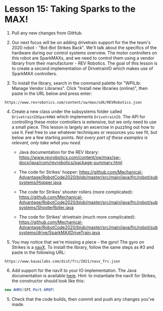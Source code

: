 # Lesson 15: Taking Sparks to the MAX!

1. Pull any new changes from GitHub.

2. Our next focus will be on adding drivetrain support for the the team's 2020 robot - "Bot-Bot Strikes Back". We'll talk about the specifics of the hardware during our control systems overview. The motor controllers on this robot are SparkMAXs, and we need to control them using a vendor library from their manufacturer - REV Robotics. The goal of this lesson is to create a second implementation of DrivetrainIO which makes use of SparkMAX controllers.

3. To install the library, search in the command palette for "WPILib: Manage Vendor Libraries". Click "Install new libraries (online)", then paste in the URL below and press enter:

```
https://www.revrobotics.com/content/sw/max/sdk/REVRobotics.json
```

4. Create a new class under the subsystems folder called `DrivetrainIOSparkMAX` which implements `DrivetrainIO`. The API for controlling these motor controllers is extensive, but we only need to use a small piece. This lesson is largely an excercise in puzzling out how to use it. Feel free to use whatever techniques or resources you see fit, but below are a few starting points. *Not every part of these examples is relevant, only take what you need.*

    * Java documentation for the REV library: https://www.revrobotics.com/content/sw/max/sw-docs/java/com/revrobotics/package-summary.html

    * The code for Strikes' hopper: https://github.com/Mechanical-Advantage/RobotCode2020/blob/master/src/main/java/frc/robot/subsystems/Hopper.java

    * The code for Strikes' shooter rollers (more complicated): https://github.com/Mechanical-Advantage/RobotCode2020/blob/master/src/main/java/frc/robot/subsystems/ShooterRoller.java

    * The code for Strikes' drivetrain (much more complicated): https://github.com/Mechanical-Advantage/RobotCode2020/blob/master/src/main/java/frc/robot/subsystems/drive/SparkMAXDriveTrain.java

5. You may notice that we're missing a piece - the gyro! The gyro on Strikes is a [navX](https://www.andymark.com/products/navx-mxp-robotics-navigation-sensor). To install the library, follow the same steps as #3 and paste in the following URL:

```
https://www.kauailabs.com/dist/frc/2021/navx_frc.json
```

6. Add support for the navX to your IO implementation. The Java documentation is available [here](https://www.kauailabs.com/public_files/navx-mxp/apidocs/java/com/kauailabs/navx/frc/AHRS.html). Hint: to instantiate the navX for Strikes, the constructor should look like this:

```java
new AHRS(SPI.Port.kMXP)
```

5. Check that the code builds, then commit and push any changes you've made.